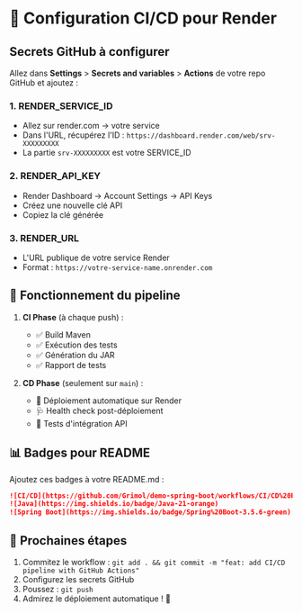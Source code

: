 # 🚀 Configuration CI/CD pour Render

## Secrets GitHub à configurer

Allez dans **Settings** > **Secrets and variables** > **Actions** de votre repo GitHub et ajoutez :

### 1. RENDER_SERVICE_ID
- Allez sur render.com → votre service
- Dans l'URL, récupérez l'ID : `https://dashboard.render.com/web/srv-XXXXXXXXX`
- La partie `srv-XXXXXXXXX` est votre SERVICE_ID

### 2. RENDER_API_KEY  
- Render Dashboard → Account Settings → API Keys
- Créez une nouvelle clé API
- Copiez la clé générée

### 3. RENDER_URL
- L'URL publique de votre service Render
- Format : `https://votre-service-name.onrender.com`

## 🔄 Fonctionnement du pipeline

1. **CI Phase** (à chaque push) :
   - ✅ Build Maven
   - ✅ Exécution des tests
   - ✅ Génération du JAR
   - ✅ Rapport de tests

2. **CD Phase** (seulement sur `main`) :
   - 🚀 Déploiement automatique sur Render
   - 🩺 Health check post-déploiement
   - 🔗 Tests d'intégration API

## 📊 Badges pour README

Ajoutez ces badges à votre README.md :

```markdown
![CI/CD](https://github.com/Grimol/demo-spring-boot/workflows/CI/CD%20Pipeline/badge.svg)
![Java](https://img.shields.io/badge/Java-21-orange)
![Spring Boot](https://img.shields.io/badge/Spring%20Boot-3.5.6-green)
```

## 🎯 Prochaines étapes

1. Commitez le workflow : `git add . && git commit -m "feat: add CI/CD pipeline with GitHub Actions"`
2. Configurez les secrets GitHub
3. Poussez : `git push`
4. Admirez le déploiement automatique ! 🎉